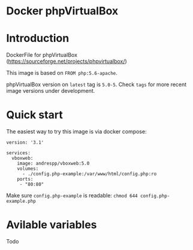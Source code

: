 Docker phpVirtualBox
====================

# Introduction

DockerFile for phpVirtualBox (https://sourceforge.net/projects/phpvirtualbox/)

This image is based on `FROM php:5.6-apache`.

phpVirtualBox version on `latest` tag is `5.0-5`. Check `tags` for more recent image versions under development.

# Quick start

The easiest way to try this image is via docker compose:

```
version: '3.1'

services:
  vboxweb:
    image: andrespp/vboxweb:5.0
    volumes:
      - ./config.php-example:/var/www/html/config.php:ro
    ports:
     - "80:80"
```

Make sure `config.php-example` is readable: `chmod 644 config.php-example.php`

# Avilable variables

Todo 
